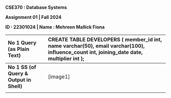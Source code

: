 **CSE370 : Database Systems** 

**Assignment 01 | Fall 2024**

**ID : 22301024 | Name : Mehreen Mallick Fiona**

| No 1 Query (as Plain Text) | CREATE TABLE DEVELOPERS (        member\_id int,        name varchar(50),        email varchar(100),        influence\_count int,        joining\_date date,        multiplier int );  |
| :---- | :---- |
| **No 1 SS (of Query & Output in Shell)** | [image1] |
|  |  |

